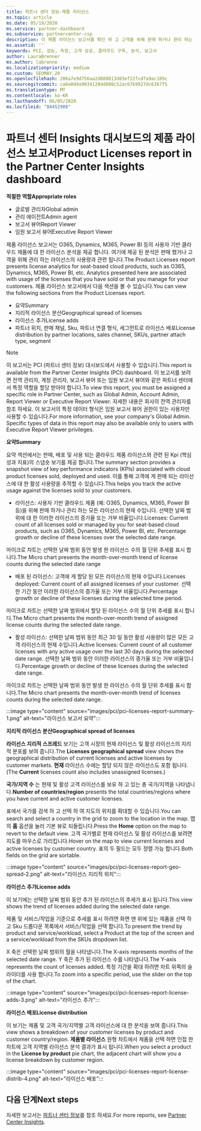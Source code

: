```yaml
---
title: 파트너 센터 정보-제품 라이선스
ms.topic: article
ms.date: 05/19/2020
ms.service: partner-dashboard
ms.subservice: partnercenter-csp
description: 이 제품 라이선스 보고서를 확인 하 고 고객을 위해 판매 하거나 관리 하는 사용이 허가 된 (또는 사용자 기반) 클라우드 제품을 사용 하 여 개선 하는 방법에 대해 알아보세요.
ms.assetid: ''
keywords: PCI, 성능, 측정, 고객 성공, 클라우드 구독, 분석, 보고서
author: LauraBrenner
ms.author: labrenne
ms.localizationpriority: medium
ms.custom: SEOMAY.20
ms.openlocfilehash: 206a7e9d756aa2d888813d83ef22fcd7a9ac109c
ms.sourcegitcommit: ca6e0d4a9034120dd600c52ac67b9927dc63b7f5
ms.translationtype: MT
ms.contentlocale: ko-KR
ms.lasthandoff: 06/05/2020
ms.locfileid: "84452908"
---
```

# <a name="product-licenses-report-in-the-partner-center-insights-dashboard"></a><span data-ttu-id="32f46-104">파트너 센터 Insights 대시보드의 제품 라이선스 보고서</span><span class="sxs-lookup"><span data-stu-id="32f46-104">Product Licenses report in the Partner Center Insights dashboard</span></span>

<span data-ttu-id="32f46-105">**적절한 역할**</span><span class="sxs-lookup"><span data-stu-id="32f46-105">**Appropriate roles**</span></span>
- <span data-ttu-id="32f46-106">글로벌 관리자</span><span class="sxs-lookup"><span data-stu-id="32f46-106">Global admin</span></span>
- <span data-ttu-id="32f46-107">관리 에이전트</span><span class="sxs-lookup"><span data-stu-id="32f46-107">Admin agent</span></span>
- <span data-ttu-id="32f46-108">보고서 뷰어</span><span class="sxs-lookup"><span data-stu-id="32f46-108">Report Viewer</span></span>
- <span data-ttu-id="32f46-109">임원 보고서 뷰어</span><span class="sxs-lookup"><span data-stu-id="32f46-109">Executive Report Viewer</span></span>

<span data-ttu-id="32f46-110">제품 라이선스 보고서는 O365, Dynamics, M365, Power BI 등의 사용자 기반 클라우드 제품에 대 한 라이선스 분석을 제공 합니다. 여기에 제공 된 분석은 판매 했거나 고객을 위해 관리 하는 라이선스의 사용량과 관련 됩니다.</span><span class="sxs-lookup"><span data-stu-id="32f46-110">The Product Licenses report presents license analytics for seat-based cloud products, such as O365, Dynamics, M365, Power BI, etc. Analytics presented here are associated with usage of the licenses that you have sold or that you manage for your customers.</span></span> <span data-ttu-id="32f46-111">제품 라이선스 보고서에서 다음 섹션을 볼 수 있습니다.</span><span class="sxs-lookup"><span data-stu-id="32f46-111">You can view the following sections from the Product Licenses report.</span></span>

- <span data-ttu-id="32f46-112">요약</span><span class="sxs-lookup"><span data-stu-id="32f46-112">Summary</span></span>
- <span data-ttu-id="32f46-113">지리적 라이선스 분산</span><span class="sxs-lookup"><span data-stu-id="32f46-113">Geographical spread of licenses</span></span>
- <span data-ttu-id="32f46-114">라이선스 추가</span><span class="sxs-lookup"><span data-stu-id="32f46-114">License adds</span></span>
- <span data-ttu-id="32f46-115">파트너 위치, 판매 채널, Sku, 파트너 연결 형식, 세그먼트로 라이선스 배포</span><span class="sxs-lookup"><span data-stu-id="32f46-115">License distribution by partner locations, sales channel, SKUs, partner attach type, segment</span></span>

 > [!NOTE]
 > <span data-ttu-id="32f46-116">이 보고서는 PCI (파트너 센터 정보) 대시보드에서 사용할 수 있습니다.</span><span class="sxs-lookup"><span data-stu-id="32f46-116">This report is available from the Partner Center Insights (PCI) dashboard.</span></span> <span data-ttu-id="32f46-117">이 보고서를 보려면 전역 관리자, 계정 관리자, 보고서 뷰어 또는 임원 보고서 뷰어와 같은 파트너 센터에서 특정 역할을 할당 받아야 합니다.</span><span class="sxs-lookup"><span data-stu-id="32f46-117">To view this report, you must be assigned a specific role in Partner Center, such as Global Admin, Account Admin, Report Viewer or Executive Report Viewer.</span></span> <span data-ttu-id="32f46-118">자세한 내용은 회사의 전역 관리자를 참조 하세요. 이 보고서의 특정 데이터 형식은 임원 보고서 뷰어 권한이 있는 사용자만 사용할 수 있습니다.</span><span class="sxs-lookup"><span data-stu-id="32f46-118">For more information, see your company's Global Admin. Specific types of data in this report may also be available only to users with Executive Report Viewer privileges.</span></span>

<span data-ttu-id="32f46-119">**요약**</span><span class="sxs-lookup"><span data-stu-id="32f46-119">**Summary**</span></span>

<span data-ttu-id="32f46-120">요약 섹션에서는 판매, 배포 및 사용 되는 클라우드 제품 라이선스와 관련 된 Kpi (핵심 성과 지표)의 스냅숏 보기를 제공 합니다.</span><span class="sxs-lookup"><span data-stu-id="32f46-120">The summary section provides a snapshot view of key performance indicators (KPIs) associated with cloud product licenses sold, deployed and used.</span></span> <span data-ttu-id="32f46-121">이를 통해 고객에 게 판매 되는 라이선스에 대 한 활성 사용량을 추적할 수 있습니다.</span><span class="sxs-lookup"><span data-stu-id="32f46-121">This helps you track the active usage against the licenses sold to your customers.</span></span>

- <span data-ttu-id="32f46-122">라이선스: 사용자 기반 클라우드 제품 (예: O365, Dynamics, M365, Power BI 등)을 위해 판매 하거나 관리 하는 모든 라이선스의 현재 수입니다. 선택한 날짜 범위에 대 한 이러한 라이선스의 증가율 또는 거부 비율입니다.</span><span class="sxs-lookup"><span data-stu-id="32f46-122">Licenses: Current count of all licenses sold or managed by you for seat-based cloud products, such as O365, Dynamics, M365, Power BI, etc. Percentage growth or decline of these licenses over the selected date range.</span></span>

<span data-ttu-id="32f46-123">마이크로 차트는 선택한 날짜 범위 동안 발생 한 라이선스 수의 월 단위 추세를 표시 합니다.</span><span class="sxs-lookup"><span data-stu-id="32f46-123">The Micro chart presents the month-over-month trend of license counts during the selected date range</span></span>

- <span data-ttu-id="32f46-124">배포 된 라이선스: 고객에 게 할당 된 모든 라이선스의 현재 수입니다.</span><span class="sxs-lookup"><span data-stu-id="32f46-124">Licenses deployed: Current count of all assigned licenses of your customer.</span></span>
<span data-ttu-id="32f46-125">선택한 기간 동안 이러한 라이선스의 증가율 또는 거부 비율입니다.</span><span class="sxs-lookup"><span data-stu-id="32f46-125">Percentage growth or decline of these licenses during the selected time period.</span></span>

<span data-ttu-id="32f46-126">마이크로 차트는 선택한 날짜 범위에서 할당 된 라이선스 수의 월 단위 추세를 표시 합니다.</span><span class="sxs-lookup"><span data-stu-id="32f46-126">The Micro chart presents the month-over-month trend of assigned license counts during the selected date range.</span></span>

- <span data-ttu-id="32f46-127">활성 라이선스: 선택한 날짜 범위 동안 최근 30 일 동안 활성 사용량이 많은 모든 고객 라이선스의 현재 수입니다.</span><span class="sxs-lookup"><span data-stu-id="32f46-127">Active licenses: Current count of all customer licenses with any active usage over the last 30 days during the selected date range.</span></span>
<span data-ttu-id="32f46-128">선택한 날짜 범위 동안 이러한 라이선스의 증가율 또는 거부 비율입니다.</span><span class="sxs-lookup"><span data-stu-id="32f46-128">Percentage growth or decline of these licenses during the selected date range.</span></span>

<span data-ttu-id="32f46-129">마이크로 차트는 선택한 날짜 범위 동안 발생 한 라이선스 수의 월 단위 추세를 표시 합니다.</span><span class="sxs-lookup"><span data-stu-id="32f46-129">The Micro chart presents the month-over-month trend of licenses counts during the selected date range.</span></span>

:::image type="content" source="images/pci/pci-licenses-report-summary-1.png" alt-text="라이선스 보고서 요약":::

<span data-ttu-id="32f46-131">**지리적 라이선스 분산**</span><span class="sxs-lookup"><span data-stu-id="32f46-131">**Geographical spread of licenses**</span></span>

<span data-ttu-id="32f46-132">**라이선스 지리적 스프레드** 보기는 고객 시장의 현재 라이선스 및 활성 라이선스의 지리적 분포를 보여 줍니다.</span><span class="sxs-lookup"><span data-stu-id="32f46-132">The **Licenses geographical spread** view shows the geographical distribution of current licenses and active licenses by customer markets.</span></span> <span data-ttu-id="32f46-133">**현재** 라이선스 수에는 할당 되지 않은 라이선스도 포함 됩니다.</span><span class="sxs-lookup"><span data-stu-id="32f46-133">(The **Current** licenses count also includes unassigned licenses.)</span></span>

<span data-ttu-id="32f46-134">**국가/지역 수** 는 현재 및 활성 고객 라이선스를 보유 하 고 있는 총 국가/지역을 나타냅니다.</span><span class="sxs-lookup"><span data-stu-id="32f46-134">**Number of countries/region** presents the total countries/regions where you have current and active customer licenses.</span></span>

<span data-ttu-id="32f46-135">표에서 국가를 검색 하 고 선택 하 여 지도의 위치를 확대할 수 있습니다.</span><span class="sxs-lookup"><span data-stu-id="32f46-135">You can search and select a country in the grid to zoom to the location in the map.</span></span> <span data-ttu-id="32f46-136">맵의 **홈** 옵션을 눌러 기본 뷰로 되돌립니다.</span><span class="sxs-lookup"><span data-stu-id="32f46-136">Press the **Home** option on the map to revert to the default view.</span></span> <span data-ttu-id="32f46-137">고객 국가별로 현재 라이선스 및 활성 라이선스를 보려면 지도를 마우스로 가리킵니다.</span><span class="sxs-lookup"><span data-stu-id="32f46-137">Hover on the map to view current licenses and active licenses by customer country.</span></span> <span data-ttu-id="32f46-138">표의 두 필드는 모두 정렬 가능 합니다.</span><span class="sxs-lookup"><span data-stu-id="32f46-138">Both fields on the grid are sortable.</span></span>

:::image type="content" source="images/pci/pci-licenses-report-geo-spread-2.png" alt-text="라이선스 지리적 위치":::

<span data-ttu-id="32f46-140">**라이선스 추가**</span><span class="sxs-lookup"><span data-stu-id="32f46-140">**License adds**</span></span>

<span data-ttu-id="32f46-141">이 보기에는 선택한 날짜 범위 동안 추가 된 라이선스의 추세가 표시 됩니다.</span><span class="sxs-lookup"><span data-stu-id="32f46-141">This view shows the trend of licenses added during the selected date range.</span></span> 

<span data-ttu-id="32f46-142">제품 및 서비스/작업을 기준으로 추세를 표시 하려면 화면 맨 위에 있는 제품을 선택 하 고 Sku 드롭다운 목록에서 서비스/작업을 선택 합니다.</span><span class="sxs-lookup"><span data-stu-id="32f46-142">To present the trend by product and service/workload, select a Product at the top of the screen and a service/workload from the SKUs dropdown list.</span></span>

<span data-ttu-id="32f46-143">X 축은 선택한 날짜 범위의 월을 나타냅니다.</span><span class="sxs-lookup"><span data-stu-id="32f46-143">The X-axis represents months of the selected date range.</span></span> <span data-ttu-id="32f46-144">Y 축은 추가 된 라이선스 수를 나타냅니다.</span><span class="sxs-lookup"><span data-stu-id="32f46-144">The Y-axis represents the count of licenses added.</span></span> <span data-ttu-id="32f46-145">특정 기간을 확대 하려면 차트 위쪽의 슬라이더를 사용 합니다.</span><span class="sxs-lookup"><span data-stu-id="32f46-145">To zoom into a specific period, use the slider on the top of the chart.</span></span>

:::image type="content" source="images/pci/pci-licenses-report-license-adds-3.png" alt-text="라이선스 추가":::

<span data-ttu-id="32f46-147">**라이선스 배포**</span><span class="sxs-lookup"><span data-stu-id="32f46-147">**License distribution**</span></span>

<span data-ttu-id="32f46-148">이 보기는 제품 및 고객 국가/지역별 고객 라이선스에 대 한 분석을 보여 줍니다.</span><span class="sxs-lookup"><span data-stu-id="32f46-148">This view shows a breakdown of your customer licenses by product and customer country/region.</span></span> <span data-ttu-id="32f46-149">**제품별 라이선스** 원형 차트에서 제품을 선택 하면 인접 한 차트에 고객 지역별 라이선스 분석 결과가 표시 됩니다.</span><span class="sxs-lookup"><span data-stu-id="32f46-149">When you select a product in the **License by product** pie chart, the adjacent chart will show you a license breakdown by customer region.</span></span>

:::image type="content" source="images/pci/pci-licenses-report-license-distrib-4.png" alt-text="라이선스 배포":::

## <a name="next-steps"></a><span data-ttu-id="32f46-151">다음 단계</span><span class="sxs-lookup"><span data-stu-id="32f46-151">Next steps</span></span>

<span data-ttu-id="32f46-152">자세한 보고서는 [파트너 센터 정보](partner-center-insights.md)를 참조 하세요.</span><span class="sxs-lookup"><span data-stu-id="32f46-152">For more reports, see [Partner Center Insights](partner-center-insights.md).</span></span>
